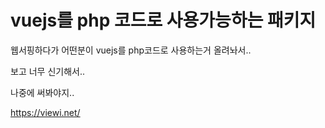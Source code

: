# vuejs를 php 코드로 사용가능하는 패키지

웹서핑하다가 어떤분이 vuejs를 php코드로 사용하는거 올려놔서..

보고 너무 신기해서.. 

나중에 써봐야지..


https://viewi.net/
